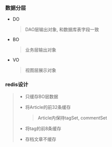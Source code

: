 ### 数据分层

* DO

  > DAO层输出对象, 和数据库表字段一致

* BO

  > 业务层输出对象

* VO

  > 视图层展示对象

  

### redis设计

> * 只缓存BO层数据
>
> * 将Article的前32条缓存
>
>   > Article内保持tagSet, commentSet
>
> * 将tag的前8条缓存
>
> * 存档文章不缓存
>



